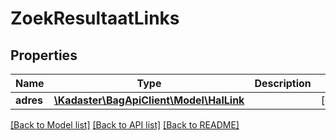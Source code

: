 # ZoekResultaatLinks

## Properties
Name | Type | Description | Notes
------------ | ------------- | ------------- | -------------
**adres** | [**\Kadaster\BagApiClient\Model\HalLink**](HalLink.md) |  | [optional] 

[[Back to Model list]](../../README.md#documentation-for-models) [[Back to API list]](../../README.md#documentation-for-api-endpoints) [[Back to README]](../../README.md)

